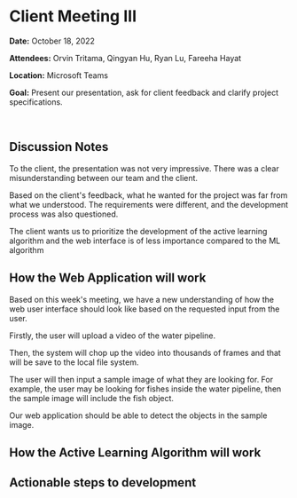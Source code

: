 # Client Meeting III

**Date:** October 18, 2022

**Attendees:** Orvin Tritama, Qingyan Hu, Ryan Lu, Fareeha Hayat

**Location:** Microsoft Teams

**Goal:** Present our presentation, ask for client feedback and clarify project specifications.


<br>


## Discussion Notes
To the client, the presentation was not very impressive. There was a clear misunderstanding between our team and the client.

Based on the client's feedback, what he wanted for the project was far from what we understood. The requirements were different, and the development process was also questioned.

The client wants us to prioritize the development of the active learning algorithm and the web interface is of less importance compared to the ML algorithm




## How the Web Application will work
Based on this week's meeting, we have a new understanding of how the web user interface should look like based on the requested input from the user.

Firstly, the user will upload a video of the water pipeline.

Then, the system will chop up the video into thousands of frames and that will be save to the local file system.

The user will then input a sample image of what they are looking for. For example, the user may be looking for fishes inside the water pipeline, then the sample image will include the fish object.

Our web application should be able to detect the objects in the sample image.




## How the Active Learning Algorithm will work





## Actionable steps to development





<br>
